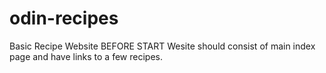 # odin-recipes
Basic Recipe Website
BEFORE START
Wesite should consist of main index page and have links to a few recipes.